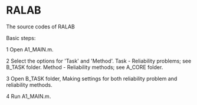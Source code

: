 # RALAB
The source codes of RALAB

Basic steps:

1 Open A1_MAIN.m.

2 Select the options for 'Task' and 'Method'.
   Task - Reliability problems; see B_TASK folder.
   Method - Reliability methods; see A_CORE folder.
   
3 Open B_TASK folder,
   Making settings for both reliability problem and reliability methods.

4 Run A1_MAIN.m.
